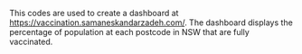 This codes are used to create a dashboard at https://vaccination.samaneskandarzadeh.com/. The dashboard displays the percentage of population at each postcode in NSW
that are fully vaccinated.  
